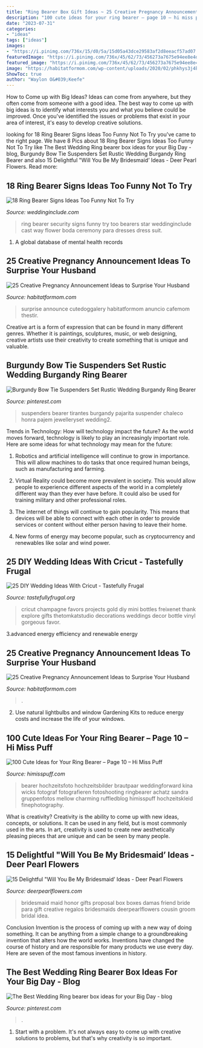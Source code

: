 ```yaml
---
title: "Ring Bearer Box Gift Ideas ~ 25 Creative Pregnancy Announcement Ideas To Surprise Your Husband"
description: "100 cute ideas for your ring bearer – page 10 – hi miss puff"
date: "2023-07-31"
categories:
- "ideas"
tags: ["ideas"]
images:
- "https://i.pinimg.com/736x/15/d0/5a/15d05a43dce29583af2d8eeacf57ad07.jpg"
featuredImage: "https://i.pinimg.com/736x/45/62/73/456273a7675e94ee8e4d120c8afa3a42.jpg"
featured_image: "https://i.pinimg.com/736x/45/62/73/456273a7675e94ee8e4d120c8afa3a42.jpg"
image: "https://habitatformom.com/wp-content/uploads/2020/02/phkhys3j4k2qbwe-min.jpg"
ShowToc: true
author: "Waylon O&#039;Keefe"
---
```



How to Come up with Big Ideas?
Ideas can come from anywhere, but they often come from someone with a good idea. The best way to come up with big ideas is to identify what interests you and what you believe could be improved. Once you've identified the issues or problems that exist in your area of interest, it's easy to develop creative solutions.

	

		
looking for 18 Ring Bearer Signs Ideas Too Funny Not To Try you've came to the right page. We have 8 Pics about 18 Ring Bearer Signs Ideas Too Funny Not To Try like The Best Wedding Ring bearer box ideas for your Big Day - blog, Burgundy Bow Tie Suspenders Set Rustic Wedding Burgandy Ring Bearer and also 15 Delightful &quot;Will You Be My Bridesmaid’ Ideas - Deer Pearl Flowers. Read more:
		
    
## 18 Ring Bearer Signs Ideas Too Funny Not To Try

<img loading=lazy src="https://www.weddinginclude.com/wp-content/uploads/2017/06/Heres-a-way-to-cast-the-Ring-Bearers-as-Ring-Security.jpg" onerror="this.onerror=null;this.src='https://tse3.mm.bing.net/th?id=OIP.sQNiG1SFucJQhvvxDTgQFQHaJw&amp;pid=15.1';" alt="18 Ring Bearer Signs Ideas Too Funny Not To Try">

_Source: weddinginclude.com_

>ring bearer security signs funny try too bearers star weddinginclude cast way flower boda ceremony para dresses dress suit. 

	

1. A global database of mental health records 

    
## 25 Creative Pregnancy Announcement Ideas To Surprise Your Husband

<img loading=lazy src="https://habitatformom.com/wp-content/uploads/2020/02/phkhys3j4k2qbwe-min.jpg" onerror="this.onerror=null;this.src='https://tse4.mm.bing.net/th?id=OIP.F5cSIb2y9mzgB9_sYKLSHAHaNL&amp;pid=15.1';" alt="25 Creative Pregnancy Announcement Ideas to Surprise Your Husband">

_Source: habitatformom.com_

>surprise announce cutedoggalery habitatformom anuncio cafemom thestir. 

	

Creative art is a form of expression that can be found in many different genres. Whether it is paintings, sculptures, music, or web designing, creative artists use their creativity to create something that is unique and valuable.

    
## Burgundy Bow Tie Suspenders Set Rustic Wedding Burgandy Ring Bearer

<img loading=lazy src="https://i.pinimg.com/736x/45/62/73/456273a7675e94ee8e4d120c8afa3a42.jpg" onerror="this.onerror=null;this.src='https://tse2.mm.bing.net/th?id=OIP.2uNrxQNcbNuU5njPkrKaxAHaLH&amp;pid=15.1';" alt="Burgundy Bow Tie Suspenders Set Rustic Wedding Burgandy Ring Bearer">

_Source: pinterest.com_

>suspenders bearer tirantes burgandy pajarita suspender chaleco honra pajem jewelleryset wedding2. 

	

Trends in Technology: How will technology impact the future?
As the world moves forward, technology is likely to play an increasingly important role. Here are some ideas for what technology may mean for the future:
1. Robotics and artificial intelligence will continue to grow in importance. This will allow machines to do tasks that once required human beings, such as manufacturing and farming.

2. Virtual Reality could become more prevalent in society. This would allow people to experience different aspects of the world in a completely different way than they ever have before. It could also be used for training military and other professional roles.

3. The internet of things will continue to gain popularity. This means that devices will be able to connect with each other in order to provide services or content without either person having to leave their home.

4. New forms of energy may become popular, such as cryptocurrency and renewables like solar and wind power.

    
## 25 DIY Wedding Ideas With Cricut - Tastefully Frugal

<img loading=lazy src="http://tastefullyfrugal.org/wp-content/uploads/2017/02/gorgoeus_gold_party_projects_for_cricut_explore_gold_3.jpg" onerror="this.onerror=null;this.src='https://tse3.mm.bing.net/th?id=OIP.wAEvNz7UY8KLAD2n6momLwHaLH&amp;pid=15.1';" alt="25 DIY Wedding Ideas With Cricut - Tastefully Frugal">

_Source: tastefullyfrugal.org_

>cricut champagne favors projects gold diy mini bottles freixenet thank explore gifts thetomkatstudio decorations weddings decor bottle vinyl gorgeous favor. 

	

3.advanced energy efficiency and renewable energy

    
## 25 Creative Pregnancy Announcement Ideas To Surprise Your Husband

<img loading=lazy src="https://habitatformom.com/wp-content/uploads/2020/02/82d1f8d6be51685f663160ac954d3d3b-min-1024x1024.jpg" onerror="this.onerror=null;this.src='https://tse2.mm.bing.net/th?id=OIP.9duuCXfXY2V-HmFQtMwpuAHaHa&amp;pid=15.1';" alt="25 Creative Pregnancy Announcement Ideas to Surprise Your Husband">

_Source: habitatformom.com_

>. 

	

2. Use natural lightbulbs and window Gardening Kits to reduce energy costs and increase the life of your windows.

    
## 100 Cute Ideas For Your Ring Bearer – Page 10 – Hi Miss Puff

<img loading=lazy src="https://www.himisspuff.com/wp-content/uploads/2016/07/Ring-Bearers-46.jpg" onerror="this.onerror=null;this.src='https://tse2.mm.bing.net/th?id=OIP.eBeUKVdURe2LkVtBWuy7UgHaLH&amp;pid=15.1';" alt="100 Cute Ideas for Your Ring Bearer – Page 10 – Hi Miss Puff">

_Source: himisspuff.com_

>bearer hochzeitsfoto hochzeitsbilder brautpaar weddingforward kina wicks fotograf fotografieren fotoshooting ringbearer achatz sandra gruppenfotos mellow charming ruffledblog himisspuff hochzeitskleid finephotography. 

	

What is creativity?
Creativity is the ability to come up with new ideas, concepts, or solutions. It can be used in any field, but is most commonly used in the arts. In art, creativity is used to create new aesthetically pleasing pieces that are unique and can be seen by many people.

    
## 15 Delightful &quot;Will You Be My Bridesmaid’ Ideas - Deer Pearl Flowers

<img loading=lazy src="https://www.deerpearlflowers.com/wp-content/uploads/2016/08/Will-you-be-my-Bridesmaid-Ideas-3.jpg" onerror="this.onerror=null;this.src='https://tse1.mm.bing.net/th?id=OIP.mVGlHEPwHmvUKrTkLmZ4YgHaJ4&amp;pid=15.1';" alt="15 Delightful &quot;Will You Be My Bridesmaid’ Ideas - Deer Pearl Flowers">

_Source: deerpearlflowers.com_

>bridesmaid maid honor gifts proposal box boxes damas friend bride para gift creative regalos bridesmaids deerpearlflowers cousin groom bridal idea. 

	

Conclusion
Invention is the process of coming up with a new way of doing something. It can be anything from a simple change to a groundbreaking invention that alters how the world works. Inventions have changed the course of history and are responsible for many products we use every day. Here are seven of the most famous inventions in history.

    
## The Best Wedding Ring Bearer Box Ideas For Your Big Day - Blog

<img loading=lazy src="https://i.pinimg.com/736x/15/d0/5a/15d05a43dce29583af2d8eeacf57ad07.jpg" onerror="this.onerror=null;this.src='https://tse2.mm.bing.net/th?id=OIP.75kapD9ybMV1zUc60geoMQHaOC&amp;pid=15.1';" alt="The Best Wedding Ring bearer box ideas for your Big Day - blog">

_Source: pinterest.com_

>. 

	

1. Start with a problem. It's not always easy to come up with creative solutions to problems, but that's why creativity is so important.

